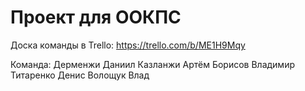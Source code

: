 # Проект для ООКПС

Доска команды в Trello:
https://trello.com/b/ME1H9Mqy

Команда:
Дерменжи Даниил
Казланжи Артём
Борисов Владимир
Титаренко Денис
Волощук Влад
